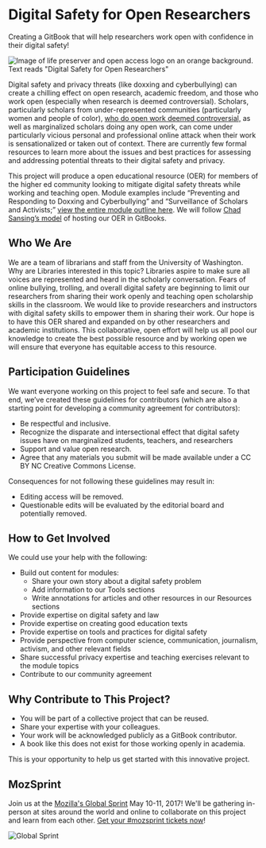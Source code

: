 # Digital Safety for Open Researchers

Creating a GitBook that will help researchers work open with confidence in their digital safety!


![Image of life preserver and open access logo on an orange background. Text reads "Digital Safety for Open Researchers"](https://lh3.googleusercontent.com/FJb_pAAj4BOc9BjIyIXyDKAvMdYhPZnyOaptO8uOXEYuIO3Z3T511RaM9ysySBpro1RABf6nhsGE2AvqXjjOYHupQK67Z3u9dP_kcfbcde1Q2B_5LwfNeOR_g-MeSSwK3-1LPRe9=w2400)

Digital safety and privacy threats (like doxxing and cyberbullying) can create a chilling effect on open research, academic freedom, and those who work open (especially when research is deemed controversial). Scholars, particularly scholars from under-represented communities (particularly women and people of color), [who do open work deemed controversial,](https://www.npr.org/sections/ed/2018/04/04/590928008/professor-harassment) as well as marginalized scholars doing any open work, can come under particularly vicious personal and professional online attack when their work is sensationalized or taken out of context. There are currently few formal resources to learn more about the issues and best practices for assessing and addressing potential threats to their digital safety and privacy.

This project will produce a open educational resource (OER) for members of the higher ed community looking to mitigate digital safety threats while working and teaching open. Module examples include “Preventing and Responding to Doxxing and Cyberbullying” and “Surveillance of Scholars and Activists;” [view the entire module outline here](https://github.com/opendigitalsafety/Digital-Safety-for-Open-Researchers/blob/master/TEXT/OUTLINE.md). We will follow [Chad Sansing’s model](https://legacy.gitbook.com/book/chadsansing/open-facilitation/details) of hosting our OER in GitBooks.

## Who We Are
We are a team of librarians and staff from the University of Washington. Why are Libraries interested in this topic?  Libraries aspire to make sure all voices are represented and heard in the scholarly conversation. Fears of online bullying, trolling, and overall digital safety are beginning to limit our researchers from sharing their work openly and teaching open scholarship skills in the classroom. We would like to provide researchers and instructors with digital safety skills to empower them in sharing their work. Our hope is to have this OER shared and expanded on by other researchers and academic institutions. This collaborative, open effort will help us all pool our knowledge to create the best possible resource and by working open we will ensure that everyone has equitable access to this resource. 


## Participation Guidelines

We want everyone working on this project to feel safe and secure.  To that end, we’ve created these guidelines for contributors (which are also a starting point for developing a community agreement for contributors):

+ Be respectful and inclusive. 
+ Recognize the disparate and intersectional effect that digital safety issues have on marginalized students, teachers, and researchers
+ Support and value open research.  
+ Agree that any materials you submit will be made available under a CC BY NC Creative Commons License.

Consequences for not following these guidelines may result in:
+ Editing access will be removed.
+ Questionable edits will be evaluated by the editorial board and potentially removed.

 ## How to Get Involved 
 
 We could use your help with the following:

+ Build out content for modules:
  + Share your own story about a digital safety problem
  + Add information to our Tools sections
  + Write annotations for articles and other resources in our Resources sections
+ Provide expertise on digital safety and law
+ Provide expertise on creating good education texts
+ Provide expertise on tools and practices for digital safety
+ Provide perspective from computer science, communication, journalism, activism, and other relevant fields
+ Share successful privacy expertise and teaching exercises relevant to the module topics
+ Contribute to our community agreement 

## Why Contribute to This Project?

+ You will be part of a collective project that can be reused.  
+ Share your expertise with your colleagues.  
+ Your work will be acknowledged publicly as a GitBook contributor.  
+ A book like this does not exist for those working openly in academia.  

This is your opportunity to help us get started with this innovative project.


## MozSprint

Join us at the [Mozilla's Global Sprint](http://mzl.la/global-sprint/) May 10-11, 2017! We'll be gathering in-person at sites around the world and online to collaborate on this project and learn from each other. [Get your #mozsprint tickets now](http://mzl.la/global-sprint/)!

![Global Sprint](https://user-images.githubusercontent.com/617994/37716586-3b0397a0-2cf5-11e8-8c6f-bad01f67f50e.jpg)
